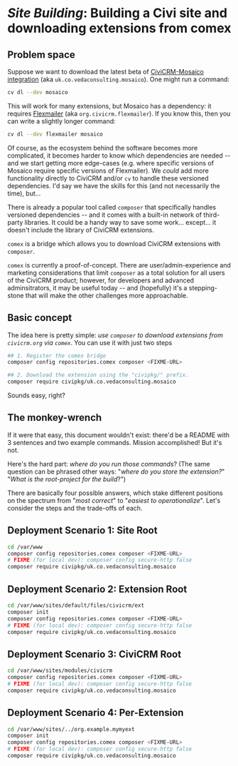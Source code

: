 # *Site Building*: Building a Civi site and downloading extensions from comex

## Problem space

Suppose we want to download the latest beta of [CiviCRM-Mosaico integration](https://civicrm.org/extensions/email-template-builder) (aka `uk.co.vedaconsulting.mosaico`). One might run a command:

```bash
cv dl --dev mosaico
```

This will work for many extensions, but Mosaico has a dependency: it requires [Flexmailer](https://civicrm.org/extensions/flexmailer) (aka `org.civicrm.flexmailer`). If you know this, then you can write a slightly longer command:

```bash
cv dl --dev flexmailer mosaico
```

Of course, as the ecosystem behind the software becomes more complicated, it becomes harder to know which dependencies are needed -- and we start getting more edge-cases (e.g. where specific versions of Mosaico require specific versions of Flexmailer). We *could* add more functionality directly to CiviCRM and/or `cv` to handle these versioned dependencies. I'd say we have the skills for this (and not necessarily the time), but...

There is already a popular tool called `composer` that specifically handles versioned dependencies -- and it comes with a built-in network of third-party libraries. It could be a handy way to save some work... except... it doesn't include the library of CiviCRM extensions.

`comex` is a bridge which allows you to download CiviCRM extensions with `composer`.

`comex`  is currently a proof-of-concept. There are user/admin-experience and marketing considerations that limit `composer` as a total solution for all users of the CiviCRM product; however, for developers and advanced adminsitrators, it may be useful today -- and (hopefully) it's a stepping-stone that will make the other challenges more approachable.

## Basic concept

The idea here is pretty simple: *use `composer` to download extensions from `civicrm.org` via `comex`*. You can use it with just two steps

```bash
## 1. Register the comex bridge
composer config repositories.comex composer <FIXME-URL>

## 2. Download the extension using the "civipkg/" prefix.
composer require civipkg/uk.co.vedaconsulting.mosaico
```

Sounds easy, right?

## The monkey-wrench

If it were that easy, this document wouldn't exist: there'd be a README with 3 sentences and two example commands. Mission accomplished! But it's not.

Here's the hard part: *where do you run those commands*? (The same question can be phrased other ways: "*where do you store the extension?*" "*What is the root-project for the build*?")

There are basically four possible answers, which stake different positions on the spectrum from "*most correct*" to "*easiest to operationalize*". Let's consider the steps and the trade-offs of each.

## Deployment Scenario 1: Site Root

```bash
cd /var/www
composer config repositories.comex composer <FIXME-URL>
# FIXME (for local dev): composer config secure-http false
composer require civipkg/uk.co.vedaconsulting.mosaico
```

## Deployment Scenario 2: Extension Root

```bash
cd /var/www/sites/default/files/civicrm/ext
composer init
composer config repositories.comex composer <FIXME-URL>
# FIXME (for local dev): composer config secure-http false
composer require civipkg/uk.co.vedaconsulting.mosaico
```

## Deployment Scenario 3: CiviCRM Root

```bash
cd /var/www/sites/modules/civicrm
composer config repositories.comex composer <FIXME-URL>
# FIXME (for local dev): composer config secure-http false
composer require civipkg/uk.co.vedaconsulting.mosaico
```

## Deployment Scenario 4: Per-Extension

```bash
cd /var/www/sites/../org.example.mymyext
composer init
composer config repositories.comex composer <FIXME-URL>
# FIXME (for local dev): composer config secure-http false
composer require civipkg/uk.co.vedaconsulting.mosaico
```
